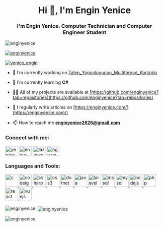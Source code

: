 <h1 align="center">Hi 👋, I'm Engin Yenice</h1>
<h3 align="center">I'm Engin Yenice. Computer Technician and Computer Engineer Student</h3>

<p align="left"> <img src="https://komarev.com/ghpvc/?username=enginyenice&label=Profile%20views&color=0e75b6&style=flat" alt="enginyenice" /> </p>

<p align="left"> <a href="https://github.com/ryo-ma/github-profile-trophy"><img src="https://github-profile-trophy.vercel.app/?username=enginyenice" alt="enginyenice" /></a> </p>

<p align="left"> <a href="https://twitter.com/yenice_engin" target="blank"><img src="https://img.shields.io/twitter/follow/yenice_engin?logo=twitter&style=for-the-badge" alt="yenice_engin" /></a> </p>

- 🔭 I’m currently working on [Talep_Yogunlugunun_Multithread_Kontrolu](https://github.com/enginyenice/Talep_Yogunlugunun_Multithread_Kontrolu)

- 🌱 I’m currently learning **C#**

- 👨‍💻 All of my projects are available at [https://github.com/enginyenice?tab=repositories](https://github.com/enginyenice?tab=repositories)

- 📝 I regularly write articles on [https://enginyenice.com/](https://enginyenice.com/)

- 📫 How to reach me **enginyenice2626@gmail.com**

<h3 align="left">Connect with me:</h3>
<p align="left">
<a href="https://twitter.com/yenice_engin" target="blank"><img align="center" src="https://cdn.jsdelivr.net/npm/simple-icons@3.0.1/icons/twitter.svg" alt="yenice_engin" height="30" width="40" /></a>
<a href="https://linkedin.com/in/engin-yenice-a78436148" target="blank"><img align="center" src="https://cdn.jsdelivr.net/npm/simple-icons@3.0.1/icons/linkedin.svg" alt="engin-yenice-a78436148" height="30" width="40" /></a>
<a href="https://fb.com/lazyesc26" target="blank"><img align="center" src="https://cdn.jsdelivr.net/npm/simple-icons@3.0.1/icons/facebook.svg" alt="lazyesc26" height="30" width="40" /></a>
<a href="https://instagram.com/ngn.yenice" target="blank"><img align="center" src="https://cdn.jsdelivr.net/npm/simple-icons@3.0.1/icons/instagram.svg" alt="ngn.yenice" height="30" width="40" /></a>
</p>

<h3 align="left">Languages and Tools:</h3>
<p align="left"> <a href="https://www.cprogramming.com/" target="_blank"> <img src="https://devicons.github.io/devicon/devicon.git/icons/c/c-original.svg" alt="c" width="40" height="40"/> </a> <a href="https://codeigniter.com" target="_blank"> <img src="https://cdn.worldvectorlogo.com/logos/codeigniter.svg" alt="codeigniter" width="40" height="40"/> </a> <a href="https://www.w3schools.com/cs/" target="_blank"> <img src="https://devicons.github.io/devicon/devicon.git/icons/csharp/csharp-original.svg" alt="csharp" width="40" height="40"/> </a> <a href="https://www.w3schools.com/css/" target="_blank"> <img src="https://devicons.github.io/devicon/devicon.git/icons/css3/css3-original-wordmark.svg" alt="css3" width="40" height="40"/> </a> <a href="https://dotnet.microsoft.com/" target="_blank"> <img src="https://devicons.github.io/devicon/devicon.git/icons/dot-net/dot-net-original-wordmark.svg" alt="dotnet" width="40" height="40"/> </a> <a href="https://www.java.com" target="_blank"> <img src="https://devicons.github.io/devicon/devicon.git/icons/java/java-original-wordmark.svg" alt="java" width="40" height="40"/> </a> <a href="https://laravel.com/" target="_blank"> <img src="https://devicons.github.io/devicon/devicon.git/icons/laravel/laravel-plain-wordmark.svg" alt="laravel" width="40" height="40"/> </a> <a href="https://www.microsoft.com/en-us/sql-server" target="_blank"> <img src="https://cdn.worldvectorlogo.com/logos/microsoft-sql-server.svg" alt="mssql" width="40" height="40"/> </a> <a href="https://www.mysql.com/" target="_blank"> <img src="https://devicons.github.io/devicon/devicon.git/icons/mysql/mysql-original-wordmark.svg" alt="mysql" width="40" height="40"/> </a> <a href="https://nodejs.org" target="_blank"> <img src="https://devicons.github.io/devicon/devicon.git/icons/nodejs/nodejs-original-wordmark.svg" alt="nodejs" width="40" height="40"/> </a> <a href="https://www.php.net" target="_blank"> <img src="https://devicons.github.io/devicon/devicon.git/icons/php/php-original.svg" alt="php" width="40" height="40"/> </a> <a href="https://reactjs.org/" target="_blank"> <img src="https://devicons.github.io/devicon/devicon.git/icons/react/react-original-wordmark.svg" alt="react" width="40" height="40"/> </a> <a href="https://vuejs.org/" target="_blank"> <img src="https://devicons.github.io/devicon/devicon.git/icons/vuejs/vuejs-original-wordmark.svg" alt="vuejs" width="40" height="40"/> </a> </p>

<p><img align="left" src="https://github-readme-stats.vercel.app/api/top-langs?username=enginyenice&show_icons=true&locale=en&layout=compact" alt="enginyenice" /></p>

<p>&nbsp;<img align="center" src="https://github-readme-stats.vercel.app/api?username=enginyenice&show_icons=true&locale=en" alt="enginyenice" /></p>

<p><img align="center" src="https://github-readme-streak-stats.herokuapp.com/?user=enginyenice&" alt="enginyenice" /></p>
